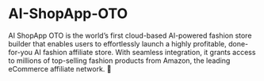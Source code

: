 # AI-ShopApp-OTO
AI ShopApp OTO is the world’s first cloud-based AI-powered fashion store builder that enables users to effortlessly launch a highly profitable, done-for-you AI fashion affiliate store. With seamless integration, it grants access to millions of top-selling fashion products from Amazon, the leading eCommerce affiliate network. 🚀
